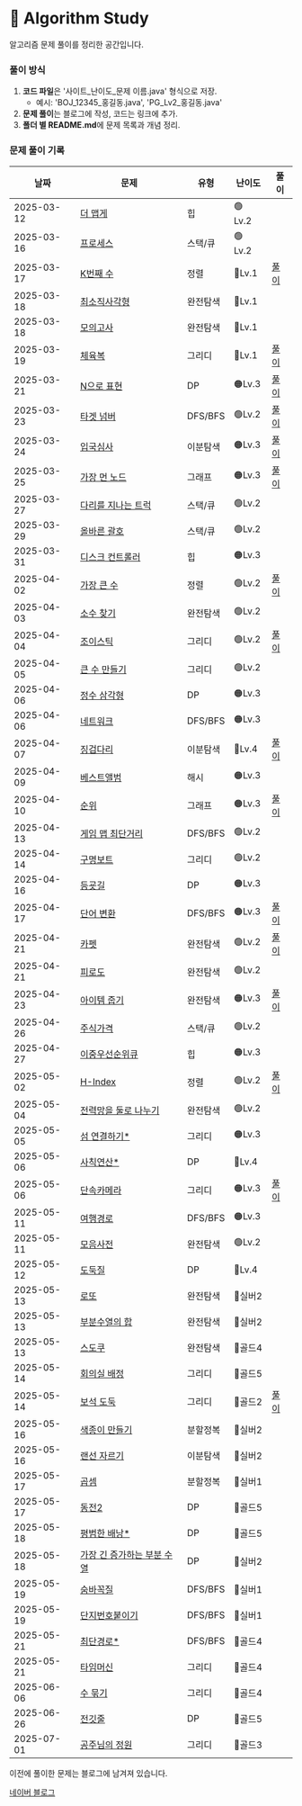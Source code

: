 # 📌 Algorithm Study

알고리즘 문제 풀이를 정리한 공간입니다.



### 풀이 방식
1. **코드 파일**은 '사이트_난이도_문제 이름.java' 형식으로 저장.
    - 예시: 'BOJ_12345_홍길동.java', 'PG_Lv2_홍길동.java'
2. **문제 풀이**는 블로그에 작성, 코드는 링크에 추가.
3. **폴더 별 README.md**에 문제 목록과 개념 정리.

### 문제 풀이 기록

| 날짜         | 문제                                                                                                                                                                          | 유형      | 난이도     | 풀이                                              |
|------------|-----------------------------------------------------------------------------------------------------------------------------------------------------------------------------|---------|---------|-------------------------------------------------|
| 2025-03-12 | [더 맵게](src/Heap/PG_Lv2_%EB%8D%94%20%EB%A7%B5%EA%B2%8C.java)                                                                                                                 | 힙       | 🟢 Lv.2 |                                                 |
| 2025-03-16 | [프로세스](src/StackQueue/PG_Lv2_%ED%94%84%EB%A1%9C%EC%84%B8%EC%8A%A4.java)                                                                                                     | 스택/큐    | 🟢 Lv.2 |                                                 |
| 2025-03-17 | [K번째 수](src/Sort/PG_Lv1_K%EB%B2%88%EC%A7%B8%EC%88%98.java)                                                                                                                  | 정렬      | 🔵Lv.1  | [풀이](https://blog.naver.com/gamakk2/223799781209) |
| 2025-03-18 | [최소직사각형](src/BruteForce/PG_Lv1_%EC%B5%9C%EC%86%8C%EC%A7%81%EC%82%AC%EA%B0%81%ED%98%95.java)                                                                                 | 완전탐색    | 🔵Lv.1  |                                                 |
| 2025-03-18 | [모의고사](src/BruteForce/PG_Lv1_%EB%AA%A8%EC%9D%98%EA%B3%A0%EC%82%AC.java)                                                                                                     | 완전탐색    | 🔵Lv.1  |                                                 |
| 2025-03-19 | [체육복](src/Greedy/PG_Lv1_%EC%B2%B4%EC%9C%A1%EB%B3%B5.java)                                                                                                                   | 그리디     | 🔵Lv.1  | [풀이](https://blog.naver.com/gamakk2/223802861543) |
| 2025-03-21 | [N으로 표현](src/DP/PG_Lv3_N%EC%9C%BC%EB%A1%9C%20%ED%91%9C%ED%98%84.java)                                                                                                       | DP      | 🟠Lv.3  | [풀이](https://blog.naver.com/gamakk2/223805073009) |
| 2025-03-23 | [타겟 넘버](src/Graph/PG_Lv2_%ED%83%80%EA%B2%9F%20%EB%84%98%EB%B2%84.java)                                                                                                      | DFS/BFS | 🟢Lv.2  | [풀이](https://blog.naver.com/gamakk2/223806408314) |
| 2025-03-24 | [입국심사](src/BinarySearch/PG_Lv3_%EC%9E%85%EA%B5%AD%EC%8B%AC%EC%82%AC.java)                                                                                                   | 이분탐색    | 🟠Lv.3  | [풀이](https://blog.naver.com/gamakk2/223808371758) |
| 2025-03-25 | [가장 먼 노드](src/Graph/PG_Lv3_%EA%B0%80%EC%9E%A5%20%EB%A8%BC%20%EB%85%B8%EB%93%9C.java)                                                                                        | 그래프     | 🟠Lv.3  | [풀이](https://blog.naver.com/gamakk2/223809854243) |
| 2025-03-27 | [다리를 지나는 트럭](src/Graph/PG_Lv2_%EB%8B%A4%EB%A6%AC%EB%A5%BC%20%EC%A7%80%EB%82%98%EB%8A%94%20%ED%8A%B8%EB%9F%AD.java)                                                          | 스택/큐    | 🟢Lv.2  |                                                 |
| 2025-03-29 | [올바른 괄호](src/StackQueue/PG_Lv2_%EC%98%AC%EB%B0%94%EB%A5%B8%20%EA%B4%84%ED%98%B8.java)                                                                                       | 스택/큐    | 🟢Lv.2  |                                                 |
| 2025-03-31 | [디스크 컨트롤러](src/Heap/PG_Lv3_%EB%94%94%EC%8A%A4%ED%81%AC%20%EC%BB%A8%ED%8A%B8%EB%A1%A4%EB%9F%AC.java)                                                                         | 힙       | 🟠Lv.3  |                                                 |
| 2025-04-02 | [가장 큰 수](src/Sort/PG_Lv2_%EA%B0%80%EC%9E%A5%20%ED%81%B0%20%EC%88%98.java)                                                                                                   | 정렬      | 🟢Lv.2  | [풀이](https://blog.naver.com/gamakk2/223819506024) |
| 2025-04-03 | [소수 찾기](src/BruteForce/PG_Lv2_%EC%86%8C%EC%88%98%20%EC%B0%BE%EA%B8%B0.java)                                                                                                 | 완전탐색    | 🟢Lv.2  |                                                 |
| 2025-04-04 | [조이스틱](src/Greedy/PG_Lv2_%EC%A1%B0%EC%9D%B4%EC%8A%A4%ED%8B%B1.java)                                                                                                         | 그리디     | 🟢Lv.2  | [풀이](https://blog.naver.com/gamakk2/223823165881) |
| 2025-04-05 | [큰 수 만들기](src/Greedy/PG_Lv2_%ED%81%B0%20%EC%88%98%20%EB%A7%8C%EB%93%A4%EA%B8%B0.java)                                                                                       | 그리디     | 🟢Lv.2  |                                                 |
| 2025-04-06 | [정수 삼각형](src/DP/PG_Lv3_%EC%A0%95%EC%88%98%20%EC%82%BC%EA%B0%81%ED%98%95.java)                                                                                               | DP      | 🟠Lv.3  |                                                 |
| 2025-04-06 | [네트워크](src/Graph/PG_Lv3_%EB%84%A4%ED%8A%B8%EC%9B%8C%ED%81%AC.java)                                                                                                          | DFS/BFS | 🟠Lv.3  |                                                 |
| 2025-04-07 | [징검다리](src/BinarySearch/PG_Lv4_%EC%A7%95%EA%B2%80%EB%8B%A4%EB%A6%AC.java)                                                                                                   | 이분탐색    | 🔴Lv.4  | [풀이](https://blog.naver.com/gamakk2/223825584515) |
| 2025-04-09 | [베스트앨범](src/Hash/PG_Lv3_%EB%B2%A0%EC%8A%A4%ED%8A%B8%EC%95%A8%EB%B2%94.java)                                                                                                 | 해시      | 🟠Lv.3  |                                                 |
| 2025-04-10 | [순위](src/Graph/PG_Lv3_%EC%88%9C%EC%9C%84.java)                                                                                                                              | 그래프     | 🟠Lv.3  | [풀이]()                                          |
| 2025-04-13 | [게임 맵 최단거리](src/Graph/PG_Lv2_%EA%B2%8C%EC%9E%84%20%EB%A7%B5%20%EC%B5%9C%EB%8B%A8%EA%B1%B0%EB%A6%AC.java)                                                                    | DFS/BFS | 🟢Lv.2  |                                                 |
| 2025-04-14 | [구명보트](src/Greedy/PG_Lv2_%EA%B5%AC%EB%AA%85%EB%B3%B4%ED%8A%B8.java)                                                                                                         | 그리디     | 🟢Lv.2  |                                                 |
| 2025-04-16 | [등굣길](src/DP/PG_Lv3_%EB%93%B1%EA%B5%A3%EA%B8%B8.java)                                                                                                                       | DP      | 🟠Lv.3  |                                                 |
| 2025-04-17 | [단어 변환](src/Graph/PG_Lv3_%EB%8B%A8%EC%96%B4%20%EB%B3%80%ED%99%98.java)                                                                                                      | DFS/BFS | 🟠Lv.3  | [풀이](https://blog.naver.com/gamakk2/223838220484) |
| 2025-04-21 | [카펫](src/BruteForce/PG_Lv2_%EC%B9%B4%ED%8E%AB.java)                                                                                                                         | 완전탐색    | 🟢Lv.2  | [풀이](https://blog.naver.com/gamakk2/223841804550) |
| 2025-04-21 | [피로도](src/BruteForce/PG_Lv2_%ED%94%BC%EB%A1%9C%EB%8F%84.java)                                                                                                               | 완전탐색    | 🟢Lv.2  |                                                 |
| 2025-04-23 | [아이템 줍기](src/Graph/PG_Lv3_%EC%95%84%EC%9D%B4%ED%85%9C%20%EC%A4%8D%EA%B8%B0.java)                                                                                            | 완전탐색    | 🟠Lv.3  | [풀이](https://blog.naver.com/gamakk2/223844445405) |
| 2025-04-26 | [주식가격](src/StackQueue/PG_Lv2_%EC%A3%BC%EC%8B%9D%EA%B0%80%EA%B2%A9.java)                                                                                                     | 스택/큐    | 🟢Lv.2  |                                                 |
| 2025-04-27 | [이중우선순위큐](src/Heap/PG_Lv3_%EC%9D%B4%EC%A4%91%EC%9A%B0%EC%84%A0%EC%88%9C%EC%9C%84%ED%81%90.java)                                                                             | 힙       | 🟠Lv.3  |                                                 |
| 2025-05-02 | [H-Index](src/Sort/PG_Lv2_HIndex.java)                                                                                                                                      | 정렬      | 🟢Lv.2  | [풀이](https://blog.naver.com/gamakk2/223853668750) |
| 2025-05-04 | [전력망을 둘로 나누기](src/BruteForce/PG_Lv2_%EC%A0%84%EB%A0%A5%EB%A7%9D%EC%9D%84%20%EB%91%98%EB%A1%9C%20%EB%82%98%EB%88%84%EA%B8%B0.java)                                           | 완전탐색    | 🟢Lv.2  |                                                 |
| 2025-05-05 | [섬 연결하기*](src/Greedy/PG_Lv3_%EC%84%AC%20%EC%97%B0%EA%B2%B0%ED%95%98%EA%B8%B0.java)                                                                                          | 그리디     | 🟠Lv.3  |                                                 |
| 2025-05-06 | [사칙연산*](src/DP/PG_Lv4_%EC%82%AC%EC%B9%99%EC%97%B0%EC%82%B0.java)                                                                                                            | DP      | 🔴Lv.4  |                                                 |
| 2025-05-06 | [단속카메라](src/Greedy/PG_Lv3_%EB%8B%A8%EC%86%8D%EC%B9%B4%EB%A9%94%EB%9D%BC.java)                                                                                               | 그리디     | 🟠Lv.3  | [풀이](https://blog.naver.com/gamakk2/223856958267) |
| 2025-05-11 | [여행경로](src/Graph/PG_Lv3_%EC%97%AC%ED%96%89%EA%B2%BD%EB%A1%9C.java)                                                                                                          | DFS/BFS | 🟠Lv.3  |                                                 |
| 2025-05-11 | [모음사전](src/BruteForce/PG_Lv2_%EB%AA%A8%EC%9D%8C%EC%82%AC%EC%A0%84.java)                                                                                                     | 완전탐색    | 🟢Lv.2  |                                                 |
| 2025-05-12 | [도둑질](src/DP/PG_Lv4_%EB%8F%84%EB%91%91%EC%A7%88.java)                                                                                                                       | DP      | 🔴Lv.4  |                                                 |
| 2025-05-13 | [로또](src/BruteForce/BJ_%EC%8B%A4%EB%B2%842_6603_%EB%A1%9C%EB%98%90.java)                                                                                                    | 완전탐색    | 🥈실버2   |                                                 |
| 2025-05-13 | [부분수열의 합](src/BruteForce/BJ_%EC%8B%A4%EB%B2%842_1182_%EB%B6%80%EB%B6%84%EC%88%98%EC%97%B4%EC%9D%98%20%ED%95%A9.java)                                                        | 완전탐색    | 🥈실버2   |                                                 |
| 2025-05-13 | [스도쿠](src/BruteForce/BJ_%EA%B3%A8%EB%93%9C4_2580_%EC%8A%A4%EB%8F%84%EC%BF%A0.java)                                                                                          | 완전탐색    | 🥇골드4   |                                                 |
| 2025-05-14 | [회의실 배정](src/Greedy/BJ_%EA%B3%A8%EB%93%9C5_1931_%ED%9A%8C%EC%9D%98%EC%8B%A4%20%EB%B0%B0%EC%A0%95.java)                                                                      | 그리디     | 🥇골드5   |                                                 |
| 2025-05-14 | [보석 도둑](src/Greedy/BJ_%EA%B3%A8%EB%93%9C2_1202_%EB%B3%B4%EC%84%9D%20%EB%8F%84%EB%91%91.java)                                                                                | 그리디     | 🥇골드2   | [풀이](https://blog.naver.com/gamakk2/223865700182) |
| 2025-05-16 | [색종이 만들기](src/DivideandConquer/BJ_%EC%8B%A4%EB%B2%842_2630_%EC%83%89%EC%A2%85%EC%9D%B4%20%EB%A7%8C%EB%93%A4%EA%B8%B0.java)                                                  | 분할정복    | 🥈실버2   |                                                 |
| 2025-05-16 | [랜선 자르기](src/BinarySearch/BJ_%EC%8B%A4%EB%B2%842_1654_%EB%9E%9C%EC%84%A0%20%EC%9E%90%EB%A5%B4%EA%B8%B0.java)                                                                | 이분탐색    | 🥈실버2   |                                           |
| 2025-05-17 | [곱셈](src/DivideandConquer/BJ_%EC%8B%A4%EB%B2%841_1629_%EA%B3%B1%EC%85%88.java)                                                                                              | 분할정복    | 🥈실버1   |                                         |
| 2025-05-17 | [동전2](src/DP/BJ_%EA%B3%A8%EB%93%9C5_2294_%EB%8F%99%EC%A0%842.java)                                                                                                          | DP      | 🥇골드5   |                                         |
| 2025-05-18 | [평범한 배낭*](src/DP/BJ_%EA%B3%A8%EB%93%9C5_12865_%ED%8F%89%EB%B2%94%ED%95%9C%20%EB%B0%B0%EB%82%AD.java)                                                                        | DP      | 🥇골드5   |                                         |
| 2025-05-18 | [가장 긴 증가하는 부분 수열](src/DP/BJ_%EC%8B%A4%EB%B2%842_11053_%EA%B0%80%EC%9E%A5%20%EA%B8%B4%20%EC%A6%9D%EA%B0%80%ED%95%98%EB%8A%94%20%EB%B6%80%EB%B6%84%20%EC%88%98%EC%97%B4.java) | DP      | 🥈실버2   |                                         |
| 2025-05-19 | [숨바꼭질](src/Graph/BJ_%EC%8B%A4%EB%B2%841_1697_%EC%88%A8%EB%B0%94%EA%BC%AD%EC%A7%88.java)                                                                                     | DFS/BFS | 🥈실버1   |                                         |
| 2025-05-19 | [단지번호붙이기](src/Graph/BJ_%EC%8B%A4%EB%B2%841_2667_%EB%8B%A8%EC%A7%80%EB%B2%88%ED%98%B8%EB%B6%99%EC%9D%B4%EA%B8%B0.java)                                                       | DFS/BFS | 🥈실버1   |                                         |
| 2025-05-21 | [최단경로*](src/Greedy/BJ_%EA%B3%A8%EB%93%9C4_1753_%EC%B5%9C%EB%8B%A8%EA%B2%BD%EB%A1%9C.java)                                                                                   | DFS/BFS | 🥇골드4   |                                         |
| 2025-05-21 | [타임머신](src/Greedy/BJ_%EA%B3%A8%EB%93%9C4_11657_%ED%83%80%EC%9E%84%EB%A8%B8%EC%8B%A0.java)                                                                                   | 그리디     | 🥇골드4   |                                         |
| 2025-06-06 | [수 묶기](src/Greedy/BJ_%EA%B3%A8%EB%93%9C4_1744_%EC%88%98%20%EB%AC%B6%EA%B8%B0.java)                                                                                          | 그리디     | 🥇골드4   |                                         |
| 2025-06-26 | [전깃줄](src/DP/BJ_%EA%B3%A8%EB%93%9C5_2565_%EC%A0%84%EA%B9%83%EC%A4%84.java)                                                                                                  | DP      | 🥇골드5   |                                         |
| 2025-07-01 | [공주님의 정원](src/Greedy/BJ_%EA%B3%A8%EB%93%9C3_2457_%EA%B3%B5%EC%A3%BC%EB%8B%98%EC%9D%98%20%EC%A0%95%EC%9B%90.java)                                                            | 그리디     | 🥇골드3   |                                         |

이전에 풀이한 문제는 블로그에 남겨져 있습니다.

[네이버 블로그](https://blog.naver.com/gamakk2/223793678530)
